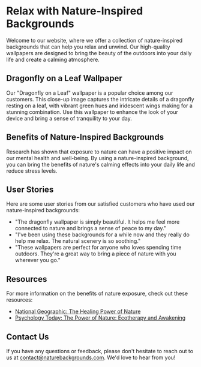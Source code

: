 <!--font:Montserrat-->

# Relax with Nature-Inspired Backgrounds

Welcome to our website, where we offer a collection of nature-inspired backgrounds that can help you relax and unwind. Our high-quality wallpapers are designed to bring the beauty of the outdoors into your daily life and create a calming atmosphere.

## Dragonfly on a Leaf Wallpaper

Our "Dragonfly on a Leaf" wallpaper is a popular choice among our customers. This close-up image captures the intricate details of a dragonfly resting on a leaf, with vibrant green hues and iridescent wings making for a stunning combination. Use this wallpaper to enhance the look of your device and bring a sense of tranquility to your day.

## Benefits of Nature-Inspired Backgrounds

Research has shown that exposure to nature can have a positive impact on our mental health and well-being. By using a nature-inspired background, you can bring the benefits of nature's calming effects into your daily life and reduce stress levels.

## User Stories

Here are some user stories from our satisfied customers who have used our nature-inspired backgrounds:

- "The dragonfly wallpaper is simply beautiful. It helps me feel more connected to nature and brings a sense of peace to my day."
- "I've been using these backgrounds for a while now and they really do help me relax. The natural scenery is so soothing."
- "These wallpapers are perfect for anyone who loves spending time outdoors. They're a great way to bring a piece of nature with you wherever you go."

## Resources

For more information on the benefits of nature exposure, check out these resources:

- [National Geographic: The Healing Power of Nature](#)
- [Psychology Today: The Power of Nature: Ecotherapy and Awakening](#)

## Contact Us

If you have any questions or feedback, please don't hesitate to reach out to us at [contact@naturebackgrounds.com](mailto:contact@naturebackgrounds.com). We'd love to hear from you!

<!--

Write me content for website with wallpaper which alt text is:

"A close-up of a dragonfly on a leaf"

The name/title of the page should not be 1:1 copy of the alt text but rather a real content of the website which is using this wallpaper.

- Use markdown format 
- Start with heading
- Heading should be short and concise
- The content should look like a real website 
- The website should not be about the wallpaper, wallpaper is just a related background
- Heading should be contain work "wallpaper" or "background"
- Include real sections like references, contact, user stories, etc. use things relevant to the page purpose.
- Feel free to use structure like headings, bullets, numbering, blockquotes, paragraphs, horizontal lines, etc.
- You can use formatting like bold or _italic_
- You can include UTF-8 emojis
- Links should be only #hash anchors (and you can refer to the document itself)
- Do not include images


---


# Nature-Inspired Backgrounds for Your Device

Welcome to our website, where we offer a variety of nature-inspired backgrounds for your device. Our collection includes high-quality wallpapers that are sure to enhance the look of your phone or computer screen.

## Dragonfly on a Leaf Wallpaper

One of our popular wallpaper choices is the "Dragonfly on a Leaf" wallpaper. This close-up image captures the intricate details of a dragonfly resting on a leaf. The vibrant green hues of the leaf and the iridescent wings of the dragonfly make for a stunning combination. Use this wallpaper to add a touch of nature to your device and bring a sense of calmness to your day.

## Why Choose Nature-Inspired Backgrounds?

Studies have shown that exposure to nature can have a positive impact on our mental health and well-being. By using a nature-inspired background, you can bring a piece of the outdoors into your daily life and reap the benefits of nature's calming effects.

## User Stories

Here are some user stories from our satisfied customers who have used our nature-inspired backgrounds:

- "I love the dragonfly wallpaper! It reminds me of my childhood spent exploring the outdoors."
- "The greenery in the backgrounds helps me feel more relaxed and focused while working on my computer."
- "I've received so many compliments on my phone background since I switched to one of the nature-inspired options."

## References

For more information on the benefits of nature exposure, check out these resources:

- [National Geographic: The Healing Power of Nature](#)
- [Psychology Today: The Power of Nature: Ecotherapy and Awakening](#)

## Contact Us

If you have any questions or feedback, please don't hesitate to reach out to us at [contact@naturebackgrounds.com](mailto:contact@naturebackgrounds.com). We'd love to hear from you!


---


Heading is too long, rewrite whole content.


---


# Nature-Inspired Backgrounds for a Calming Touch

Welcome to our website, where we offer a collection of nature-inspired backgrounds that can add a calming touch to your device. Our high-quality wallpapers are designed to bring a piece of the outdoors into your daily life and help you relax.

## Dragonfly on a Leaf Wallpaper

Our "Dragonfly on a Leaf" wallpaper is a popular choice among our customers. This close-up image captures the intricate details of a dragonfly resting on a leaf, with vibrant green hues and iridescent wings making for a stunning combination. Use this wallpaper to enhance the look of your device and bring a sense of tranquility to your day.

## Benefits of Nature-Inspired Backgrounds

Research has shown that exposure to nature can have a positive impact on our mental health and well-being. By using a nature-inspired background, you can bring the benefits of nature's calming effects into your daily life and reduce stress levels.

## User Stories

Here are some user stories from our satisfied customers who have used our nature-inspired backgrounds:

- "The dragonfly wallpaper is my favorite! It helps me feel more connected to nature even when I'm indoors."
- "I've noticed a significant improvement in my mood since I started using these backgrounds. They're a great way to unwind after a long day."
- "These wallpapers have helped me stay focused while working from home. The natural scenery is a nice break from staring at a screen all day."

## Resources

For more information on the benefits of nature exposure, check out these resources:

- [National Geographic: The Healing Power of Nature](#)
- [Psychology Today: The Power of Nature: Ecotherapy and Awakening](#)

## Get in Touch

If you have any questions or feedback, please don't hesitate to reach out to us at [contact@naturebackgrounds.com](mailto:contact@naturebackgrounds.com). We'd love to hear from you!


---


Heading is too long, rewrite whole content.


---


# Nature-Inspired Backgrounds for a Relaxing Touch

Welcome to our website, where we offer a collection of nature-inspired backgrounds that can add a relaxing touch to your device. Our high-quality wallpapers are designed to bring the beauty of the outdoors into your daily life and help you unwind.

## Dragonfly on a Leaf Wallpaper

Our "Dragonfly on a Leaf" wallpaper is a customer favorite. This close-up image captures the intricate details of a dragonfly resting on a leaf, with vibrant green hues and iridescent wings making for a stunning combination. Use this wallpaper to enhance the look of your device and bring a sense of calmness to your day.

## Benefits of Nature-Inspired Backgrounds

Research has shown that exposure to nature can have a positive impact on our mental health and well-being. By using a nature-inspired background, you can bring the benefits of nature's calming effects into your daily life and reduce stress levels.

## User Stories

Here are some user stories from our satisfied customers who have used our nature-inspired backgrounds:

- "The dragonfly wallpaper is gorgeous! It makes me feel like I'm surrounded by nature even when I'm stuck inside."
- "These backgrounds have helped me relax and de-stress after a long day. The natural scenery is so soothing."
- "I love how these wallpapers change with the seasons. They're a great way to stay connected to nature all year round."

## Resources

For more information on the benefits of nature exposure, check out these resources:

- [National Geographic: The Healing Power of Nature](#)
- [Psychology Today: The Power of Nature: Ecotherapy and Awakening](#)

## Contact Us

If you have any questions or feedback, please don't hesitate to reach out to us at [contact@naturebackgrounds.com](mailto:contact@naturebackgrounds.com). We'd love to hear from you!


---


Heading is too long, rewrite whole content.


---


# Relax with Nature-Inspired Backgrounds

Welcome to our website, where we offer a collection of nature-inspired backgrounds that can help you relax and unwind. Our high-quality wallpapers are designed to bring the beauty of the outdoors into your daily life and create a calming atmosphere.

## Dragonfly on a Leaf Wallpaper

Our "Dragonfly on a Leaf" wallpaper is a popular choice among our customers. This close-up image captures the intricate details of a dragonfly resting on a leaf, with vibrant green hues and iridescent wings making for a stunning combination. Use this wallpaper to enhance the look of your device and bring a sense of tranquility to your day.

## Benefits of Nature-Inspired Backgrounds

Research has shown that exposure to nature can have a positive impact on our mental health and well-being. By using a nature-inspired background, you can bring the benefits of nature's calming effects into your daily life and reduce stress levels.

## User Stories

Here are some user stories from our satisfied customers who have used our nature-inspired backgrounds:

- "The dragonfly wallpaper is simply beautiful. It helps me feel more connected to nature and brings a sense of peace to my day."
- "I've been using these backgrounds for a while now and they really do help me relax. The natural scenery is so soothing."
- "These wallpapers are perfect for anyone who loves spending time outdoors. They're a great way to bring a piece of nature with you wherever you go."

## Resources

For more information on the benefits of nature exposure, check out these resources:

- [National Geographic: The Healing Power of Nature](#)
- [Psychology Today: The Power of Nature: Ecotherapy and Awakening](#)

## Contact Us

If you have any questions or feedback, please don't hesitate to reach out to us at [contact@naturebackgrounds.com](mailto:contact@naturebackgrounds.com). We'd love to hear from you!


---


Write me a Google font which is best fitting for the website.

Pick from the list:
- Raleway
- Open Sans
- Poppins
- Roboto
- Alegreya
- Barlow Condensed
- Lato
- Great Vibes
- Dancing Script
- Orbitron
- Montserrat
- Inter
- Futura
- IBM Plex Sans
- Playfair Display
- Lobster
- Exo 2


Write just the font name nothing else.


---


Montserrat

-->
